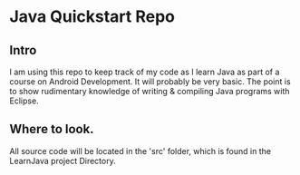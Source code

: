 # Java Quickstart Repo

## Intro
I am using this repo to keep track of my code as I 
learn Java as part of a course on Android Development. 
It will probably be very basic. The point is to show 
rudimentary knowledge of writing & compiling Java 
programs with Eclipse.

## Where to look.
All source code will be located in the 'src' folder, 
which is found in the LearnJava project Directory.
